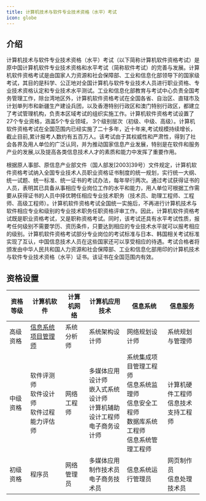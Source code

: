```yaml
---
title: 计算机技术与软件专业技术资格（水平）考试
icon: globe
---
```


## 介绍

计算机技术与软件专业技术资格（水平）考试（以下简称计算机软件资格考试）是原中国计算机软件专业技术资格和水平考试（简称软件考试）的完善与发展。计算机软件资格考试是由国家人力资源和社会保障部、工业和信息化部领导下的国家级考试，其目的是科学、公正地对全国计算机与软件专业技术人员进行职业资格、专业技术资格认定和专业技术水平测试。工业和信息化部教育与考试中心负责全国考务管理工作，除台湾地区外，计算机软件资格考试在全国各省、自治区、直辖市及计划单列市和新疆生产建设兵团，以及香港特别行政区和澳门特别行政区，都建立了考试管理机构，负责本区域考试的组织实施工作。计算机软件资格考试设置了27个专业资格，涵盖5个专业领域， 3个级别层次（初级、中级、高级）。计算机软件资格考试在全国范围内已经实施了二十多年，近十年来,考试规模持续增长，截止目前,累计报考人数约有五百万人。该考试由于其权威性和严肃性，得到了社会各界及用人单位的广泛认同，并为推动国家信息产业发展，特别是在软件和服务产业的发展,以及提高各类信息技术人才的素质和能力中发挥了重要作用。

根据原人事部、原信息产业部文件（国人部发[2003]39号）文件规定，计算机软件资格考试纳入全国专业技术人员职业资格证书制度的统一规划，实行统一大纲、统一试题、统一标准、统一证书的考试办法，每年举行两次。通过考试获得证书的人员，表明其已具备从事相应专业岗位工作的水平和能力，用人单位可根据工作需要从获得证书的人员中择优聘任相应专业技术职务（技术员、助理工程师、工程师、高级工程师）。计算机软件资格考试全国统一实施后，不再进行计算机技术与软件相应专业和级别的专业技术职务任职资格评审工作。因此，计算机软件资格考试既是职业资格考试，又是职称资格考试。同时，该考试还具有水平考试性质，报考任何级别不需要学历、资历条件，只要达到相应的专业技术水平就可以报考相应的级别。计算机软件资格考试部分专业岗位的考试标准与日本、韩国相关考试标准实现了互认，中国信息技术人员在这些国家还可以享受相应的待遇。考试合格者将颁发由中华人民共和国人力资源和社会保障部、工业和信息化部用印的计算机技术与软件专业技术资格（水平）证书。该证书在全国范围内有效。

## 资格设置

| 资格等级 | 计算机软件 | 计算机网络 | 计算机应用技术 | 信息系统 | 信息服务 |
|----------|------------|------------|----------------|----------|----------|
| 高级资格 | [信息系统项目管理师](gx/README.md) | 系统分析师 | 系统架构设计师 | 网络规划设计师 | 系统规划与管理师 |
| 中级资格 | 软件评测师<br>软件设计师<br>软件过程能力评估师 | 网络工程师 | 多媒体应用设计师<br>嵌入式系统设计师<br>计算机辅助设计工程师<br>电子商务设计师 | 系统集成项目管理工程师<br>信息系统监理师<br>信息安全工程师<br>数据库系统工程师<br>信息系统管理工程师 | 计算机硬件工程师<br>信息技术支持工程师 |
| 初级资格 | 程序员 | 网络管理员 | 多媒体应用制作技术员<br>电子商务技术员 | 信息系统运行管理员 | 网页制作员<br>信息处理技术员 |
